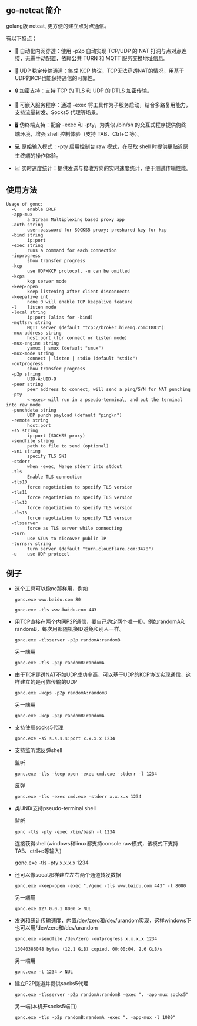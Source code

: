 ## go-netcat 简介

golang版 netcat, 更方便的建立点对点通信。

有以下特点：

 - 🔁 自动化内网穿透：使用 -p2p 自动实现 TCP/UDP 的 NAT 打洞与点对点连接，无需手动配置，依赖公共 TURN 和 MQTT 服务交换地址信息。

 - 🚀 UDP 稳定传输通道：集成 KCP 协议，TCP无法穿透NAT的情况，用基于UDP的KCP也能保持通信的可靠性。

 - 🔒 加密支持：支持 TCP 的 TLS 和 UDP 的 DTLS 加密传输。

 - 🧩 可嵌入服务程序：通过 -exec 将工具作为子服务启动，结合多路复用能力，支持流量转发、Socks5 代理等场景。

 - 🖥️ 伪终端支持：配合 -exec 和 -pty，为类似 /bin/sh 的交互式程序提供伪终端环境，增强 shell 控制体验（支持 TAB、Ctrl+C 等）。

 - 💻 原始输入模式：-pty 启用控制台 raw 模式，在获取 shell 时提供更贴近原生终端的操作体验。

 - 📈 实时速度统计：提供发送与接收方向的实时速度统计，便于测试传输性能。


## 使用方法
```
Usage of gonc:
  -C    enable CRLF
  -app-mux
        a Stream Multiplexing based proxy app
  -auth string
        user:password for SOCKS5 proxy; preshared key for kcp
  -bind string
        ip:port
  -exec string
        runs a command for each connection
  -inprogress
        show transfer progress
  -kcp
        use UDP+KCP protocol, -u can be omitted
  -kcps
        kcp server mode
  -keep-open
        keep listening after client disconnects
  -keepalive int
        none 0 will enable TCP keepalive feature
  -l    listen mode
  -local string
        ip:port (alias for -bind)
  -mqttsrv string
        MQTT server (default "tcp://broker.hivemq.com:1883")
  -mux-address string
        host:port (for connect or listen mode)
  -mux-engine string
        yamux | smux (default "smux")
  -mux-mode string
        connect | listen | stdio (default "stdio")
  -outprogress
        show transfer progress
  -p2p string
        UID-A:UID-B
  -peer string
        peer address to connect, will send a ping/SYN for NAT punching
  -pty
        <-exec> will run in a pseudo-terminal, and put the terminal into raw mode
  -punchdata string
        UDP punch payload (default "ping\n")
  -remote string
        host:port
  -s5 string
        ip:port (SOCKS5 proxy)
  -sendfile string
        path to file to send (optional)
  -sni string
        specify TLS SNI
  -stderr
        when -exec, Merge stderr into stdout
  -tls
        Enable TLS connection
  -tls10
        force negotiation to specify TLS version
  -tls11
        force negotiation to specify TLS version
  -tls12
        force negotiation to specify TLS version
  -tls13
        force negotiation to specify TLS version
  -tlsserver
        force as TLS server while connecting
  -turn
        use STUN to discover public IP
  -turnsrv string
        turn server (default "turn.cloudflare.com:3478")
  -u    use UDP protocol

```

## 例子

- 这个工具可以像nc那样用，例如

    `gonc.exe www.baidu.com 80`

    `gonc.exe -tls www.baidu.com 443`


- 用TCP直接在两个内网P2P通信，要自己约定两个唯一ID，例如randomA和randomB，每次用都随机换ID避免和别人一样。

    `gonc.exe -tlsserver -p2p randomA:randomB`

    另一端用

    `gonc.exe -tls -p2p randomB:randomA`

- 由于TCP穿透NAT不如UDP成功率高，可以基于UDP的KCP协议实现通信，这样建立的是可靠传输的UDP

    `gonc.exe -kcps -p2p randomA:randomB`

    另一端用

    `gonc.exe -kcp -p2p randomB:randomA`


- 支持使用socks5代理

    `gonc.exe -s5 s.s.s.s:port x.x.x.x 1234`

- 支持监听或反弹shell
    
    监听

    `gonc.exe -tls -keep-open -exec cmd.exe -stderr -l 1234`

    反弹

    `gonc.exe -tls -exec cmd.exe -stderr x.x.x.x 1234`

- 类UNIX支持pseudo-terminal shell 

    监听

    `gonc -tls -pty -exec /bin/bash -l 1234`

    连接获得shell(windows和linux都支持console raw模式，该模式下支持TAB、ctrl+c等输入)

    gonc.exe -tls -pty x.x.x.x 1234

- 还可以像socat那样建立左右两个通道转发数据

    `gonc.exe -keep-open -exec "./gonc -tls www.baidu.com 443" -l 8000`
    
    另一端用

    `gonc.exe 127.0.0.1 8000 > NUL`

- 发送和统计传输速度，内置/dev/zero和/dev/urandom实现，这样windows下也可以用/dev/zero和/dev/urandom

    `gonc.exe -sendfile /dev/zero -outprogress x.x.x.x 1234`

    `13040386048 bytes (12.1 GiB) copied, 00:00:04, 2.6 GiB/s`

    另一端用

    `gonc.exe -l 1234 > NUL`

- 建立P2P隧道并提供socks5代理

    `gonc.exe -tlsserver -p2p randomA:randomB -exec ". -app-mux socks5"`

    另一端(本机开socks5端口)

    `gonc.exe -tls -p2p randomB:randomA -exec ". -app-mux -l 1080"`
